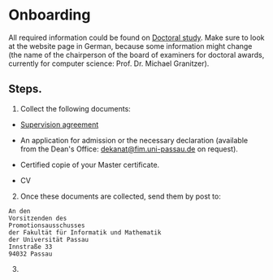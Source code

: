 # Onboarding

All required information could be found on [Doctoral study](https://www.fim.uni-passau.de/en/faculty/doctoral-study).
Make sure to look at the website page in German, because some information might change (the name of the chairperson of the board of examiners for doctoral awards, currently for computer science: Prof. Dr. Michael Granitzer).

## Steps.

1. Collect the following documents:
  - [Supervision agreement](https://www.fim.uni-passau.de/fileadmin/dokumente/beschaeftigte/kommunikation_marketing/Webbilder/Zielgruppen/Nachwuchswissenschaftler/Supervision_Agreeement_20.12.2017.pdf)

  - An application for admission or the necessary declaration (available from the Dean's Office: dekanat@fim.uni-passau.de on request).

  - Certified copie of your Master certificate.

  - CV

2. Once these documents are collected, send them by post to:
  ```
  An den 
  Vorsitzenden des  
  Promotionsausschusses
  der Fakultät für Informatik und Mathematik
  der Universität Passau
  Innstraße 33
  94032 Passau
  ```

3. 
